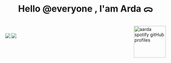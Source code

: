 <h1 align="center">
  Hello @everyone , I'am Arda ᯅ
</h1>

<br>

<img align="right" height="100" src="https://spotify-github-profile.kittinanx.com/api/view?uid=su8ifhnt52og805ngstk1hcej&cover_image=true&theme=novatorem&show_offline=false&background_color=000000&interchange=false&bar_color=006ff6&bar_color_cover=false" alt="aarda spotify gitHub profiles" />

###
    
<img align="left" src="https://komarev.com/ghpvc/?username=ardadasdelen" />

###

<img align="left" src="https://img.shields.io/github/created-at/ardadasdelen/ardadasdelen?style=flat&labelColor=gray&color=blue" />

###
